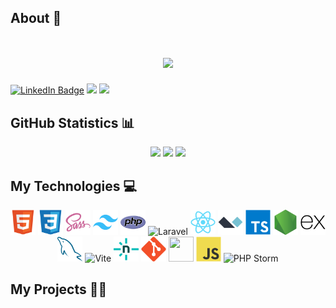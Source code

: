 ## About 👋

<h1 align="center">
 <a href="https://git.io/typing-svg">
  <img src="https://readme-typing-svg.herokuapp.com/?font=Arial&size=30&center=true&vCenter=true&width=500&height=40&duration=5000&lines=+Hello+there!+My+name+is+Tristan;+I+am+a+web+developer+:);&color=%237aa2f7;" />
 </a>
</h1>

<a href="https://www.linkedin.com/in/tristan-griffiths-4a0352294/"><img src="https://img.shields.io/badge/LinkedIn-blue?style=for-the-badge&logo=linkedin&logoColor=white" alt="LinkedIn Badge" height="25px" /></a> <a href="mailto:tristanhgriffiths8@yahoo.com"><img src="https://img.shields.io/badge/Email-tristanhgriffiths8@yahoo.com-critical?style=for-the-badge" height="25px"></a> <img src="https://img.shields.io/github/followers/THG20203?style=for-the-badge" height="25px" />

## GitHub Statistics 📊
<div align="center">
 <img src="https://github-readme-streak-stats.herokuapp.com/?user=THG20203&theme=tokyonight&count_private=true&show_icons=true" height="170px" />
 <img src="https://github-readme-stats.vercel.app/api/top-langs/?username=THG20203&theme=tokyonight&show_icons=true&hide_border=true&layout=compact" height="170px" />
 <img src="https://github-readme-stats.vercel.app/api?username=THG20203&theme=tokyonight&show_icons=true&hide_border=true&count_private=true" height="170px" />
</div>

## My Technologies 💻
<div align="center">
    <img src="https://raw.githubusercontent.com/devicons/devicon/master/icons/html5/html5-original.svg" alt="HTML5" width="40" height="40">
    <img src="https://raw.githubusercontent.com/devicons/devicon/master/icons/css3/css3-original.svg" alt="CSS3" width="40" height="40">
    <img src="https://raw.githubusercontent.com/devicons/devicon/master/icons/sass/sass-original.svg" alt="SCSS" width="40" height="40">
    <img src="https://raw.githubusercontent.com/devicons/devicon/master/icons/tailwindcss/tailwindcss-original.svg" alt="Tailwind CSS" width="40" height="40">
    <img src="https://raw.githubusercontent.com/devicons/devicon/master/icons/php/php-original.svg" alt="PHP" width="40" height="40">
    <img src="https://raw.githubusercontent.com/laravel/art/master/logo-lockup/5%20SVG/2%20CMYK/1%20Full%20Color/laravel-logolockup-cmyk-red.svg" alt="Laravel" width="80" height="40">
    <img src="https://raw.githubusercontent.com/devicons/devicon/master/icons/react/react-original.svg" alt="React.js" width="40" height="40">
    <img src="https://raw.githubusercontent.com/devicons/devicon/master/icons/alpinejs/alpinejs-original.svg" alt="Alpine.js" width="40" height="40">
    <img src="https://raw.githubusercontent.com/devicons/devicon/master/icons/typescript/typescript-original.svg" alt="TypeScript" width="40" height="40">
    <img src="https://raw.githubusercontent.com/devicons/devicon/master/icons/nodejs/nodejs-original.svg" alt="Node.js" width="40" height="40">
    <img src="https://raw.githubusercontent.com/devicons/devicon/master/icons/express/express-original.svg" alt="Express.js" width="40" height="40">
    <img src="https://raw.githubusercontent.com/devicons/devicon/master/icons/mysql/mysql-original.svg" alt="MySQL" width="40" height="40">
    <img src="https://vitejs.dev/logo.svg" alt="Vite" width="40" height="40">
    <img src="https://raw.githubusercontent.com/devicons/devicon/master/icons/netlify/netlify-original.svg" alt="Netlify" width="40" height="40">
    <img src="https://raw.githubusercontent.com/devicons/devicon/master/icons/git/git-original.svg" alt="Git" width="40" height="40">
    <img src="https://camo.githubusercontent.com/e245c978ad271d30dcbfa637b0aad42d3532c5fa467a778e01c2210ed6c5ef81/68747470733a2f2f63646e2e6a7364656c6976722e6e65742f67682f64657669636f6e732f64657669636f6e2f69636f6e732f6769746875622f6769746875622d6f726967696e616c2e737667" width="40" height="40">
    <img src="https://raw.githubusercontent.com/devicons/devicon/master/icons/javascript/javascript-original.svg" alt="JavaScript" width="40" height="40">
 <img src="https://commons.wikimedia.org/wiki/Special:FilePath/JetBrains_PhpStorm_Product_Logo.svg" alt="PHP Storm" width="80" height="40">
</div>


## My Projects 👨‍💻

<div align="center">


</div>


</div>





